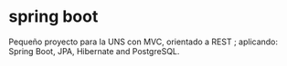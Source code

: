 # spring boot
 Pequeño proyecto para la UNS con MVC, orientado a REST ; aplicando: Spring Boot, JPA, Hibernate and PostgreSQL.

